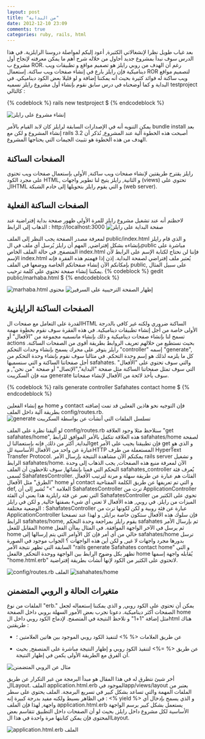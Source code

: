 ```yaml
---
layout: post
title: "من البداية"
date: 2012-12-10 23:09
comments: true
categories: ruby, rails, html
---
```

بعد غياب طويل نظرا لإنشغالاتي الكثيرة, أعود إليكم لمواصلة دروسنا الرايلزية. في هذا الدرس سوف نبدأ بمشروع جديد أحاول من خلاله شرح أهم ما يمكن معرفته لإنجاح أول مشروع ب ROR.
رغم أن الهدف من  روبي رايلز هو تصميم مواقع و تطبيقات ويب ديناميكية فإن رايلز بارع في إنشاء صفحات ويب ساكنة. إستعمال ROR لتصميم مواقع ويب ساكنة له فوائد كثيرة بحيث أنه يمكننا إضافة و لو قليلا بعض الكود ديناميكي.
في البداية و كما أوضحناه في درس سابق نقوم بإنشاء أول مشروع رايلز نسميه testproject كالتالي : 


{% codeblock %}
rails new testproject $
{% endcodeblock %}  

<img src="/images/StaticPagesRails/railsNewTestproject.png" title="إنشاء مشروع على رايلز"/>

يمكن التنويه أنه في الإصدارات السابقة لرايلز كان لابد القيام بالأمر bundle install بعد إنشاء المشروع و لكن مع rails 3.2 أصبحت هذه الخطوة آلية عند المشروع, نُذكر أن الهدف من هذه الخطوة هو تثبيث الجيمات التي يحتاجها المشروع.



  الصفحات الساكنة
---------------------------
رايلز يقترح  طريقتين لإنشاء صفحات ويب ساكنة, الأولى بإستعمال صفحات ويب تحتوي على مجرد  الكود HTML, و الثانية, رايلز يتيح لنا تطوير واجهات (views) تحتوي على الHTML و التي يقوم رايلز بتحويلها إلى خادم الشبكة (web server).

الصفحات الساكنة الفعلية
---------------------------

لاحظتم أنه عند تشغيل مشروع رايلز للمرة الأولى ظهور صفحة بداية إفتراضية عند الذهاب إلى الرابط : http://localhost:3000
<img src="/images/StaticPagesRails/testprojectfirstpage.png" title=" صفحة البداية على رايلز"/>

لمعرفة مصدر الصفحة يجب النظر إلى الملف public/index.html و الذي قام رايلز بإنشاءه بشكل إفتراضي, المهم أن رايلز يُرسل أي ملف في الpublic مباشرة على المتصفح, في حالة الملف
 الخاص index.html فإننا لن نحتاج لكتابة الإسم على الرابط لأن الإسم index.html يُعتبر ملف إفتراضي لصفحة البداية. إذن إذا فهمتم هذه الفقرة فإنه بإمكانكم الآن إنشاء صفحاتكم الخاصة ووضعها في الملف public, على سبيل المثال يمكننا إنشاء صفحة تحتوي على كلمة ترحيب.
{% codeblock %}
gedit public/marhaba.html $
{% endcodeblock %}

<img src="/images/StaticPagesRails/marhabaContent.png" title="marhaba.html محتوى"/>

<img src="/images/StaticPagesRails/marhabaPage.png" title=" إظهار الصفحة الترحيبية على السرفير"/>

الصفحات الساكنة الرايلزية 
---------------------------

القدرة على التعامل مع صفحات الHTML الساكنة ضروري ولكنه غير كافي بالدرجة الأولى خاصة من أجل إنشاء تطبيقات ديناميكية. في هذه الفقرة سوف نقوم بخطوة مهمة تسمح لنا بإنشاء صفحات ديناميكية و ذلك بإنشاء مانسميه مجموعة من "الأفعال" أو actions بحيث نستطيع من خلالهم تعريف الروابط بطريقة أقوى من الصفحات الساكنة. رايلز يتوفر على محرك يسمح بإنشاء وحدات التحكم "controller" إسمه "generate", كل ما يلزمه لذلك هو إسم وحدة التحكم. في مثالنا سوف نقوم بإنشاء وحدة التحكم من أجل صفحاتنا الساكنة و التي سنسميها safahates. والتي سوف تحتوي على "الأفعال" التي سوف تمثل صفحاتنا الساكنة مثل صفحة "البداية","الإتصال" أو صفحة "من نحن", و منه فإن السكريبت generate سوف يأخذ لائحة من الأفعال لإنشاء صفحاتنا.

{% codeblock %}
rails generate controller Safahates contact home $
{% endcodeblock %}

مع إنشاء الفعلين home و contact فإن التوجيه نحو هاذين الفعلين قد تمت إضافته بطريقة آلية داخل الملف config/routes.rb.
<img src="/images/StaticPagesRails/railsGenerateController.png" title="generate تسلسل الملفات التي أنشأت عن بواسطة السكريبت "/>

لو أليقنا نظرة على الملف config/routes.rb سنلاحظ مثلا وجود العلاقة "get safahates/home", هذه العلاقة تتكفل بالأمر الموافق للرابط safahates/home لصفحة البداية, أكثر من ذلك, فإنه بإستعمالنا  لget فإن تطبيقنا يجيب على الأمر get و الذي هو عبارة عن واحد من الأفعال الأساسية للHTTP المستعملة من طرف HyperText Transfer Protocol. يمكنكم الآن مشاهدة النتيجة بإرسال اﻷمر rails server و تشغيل الرابط safahates/home. الآن لمعرفة منبع هذه الصفحات, يجب الذهاب إلى وحدة التحكم التي قمنا بإنشائها, سوف تلاحظون أن الملف safahates_controller يُعرف فئة تُسمى SahafatesController. الفئات هم عبارة عن طريقة سهلة و مرنة لترتيب الأفعال "الطرق" مثل الأفعال home  أو contact و التي تم تعريفها عن طريق الكلمة المفتاحية def, العلامة ">" تُشير إلى أن SahafatesController ترث من ApplicationController التي تعبر عن فئة رايلزية هذا يعني أن الفئة SahafatesController تحوي على الكثير من الميزات من رايلز. في روبي, هذه الأفعال لا تعني أي شيء بصفتها خالية, و لكن في رايلز الوضعية مختلفة : SahafatesController عبارة عن فئة روبية و لكن لكونها ترث من ApplicationController فإن سلوك هذه الأفعال ستكون خاصة برايلز, و لهذا عند تصفحنا الرابط safahates/home, يقوم رايلز بمراجعة وحدة التحكم safahates ثم بإرسال الأمر المقابل للفعل home ثم يرسل في الآخر الواجهة الموافقة. في المثال بماأن الفعل home خالي من أي أمر فإن كل الأوامر التي يتم إرسالها إلى safahates/home ترسل بدورها مجرد واجهات لا غير, و لكن أين هذه الواجهات ؟ الجواب موجود في الصورة السابقة التي تظهر نتيجة الأمر "rails generate Safahates contact home" و التي تظهر بكل وضوح الرابط  بين الواجهة ووحدة التحكم, فالفعل home يُقابله واجهة إسمها "home.html.erb" لاتحتوي على الكثير من الكود لإنها أُنشأت بطريقة إفتراضية.

<img src="/images/StaticPagesRails/RouteFile.png" title="config/routes.rb الملف "/>

<img src="/images/StaticPagesRails/safahateHome.png" title="sahahates/home"/>

 متغيرات الحالة و الروبي المتضمنن
---------------------------
الملفات من نوع "erb." يمكن أن تحتوي على الكود روبي, و الذي يمكننا إستعماله لجعل الصفحات أكثر ديناميكية. دعونا نجرب بعض الأمور السهلة بروبي داخل الصفحة  home مثل إضافة "1+1" و نلاحظ النتيجة في المتصفح. لإدماج الكود روبي داخل الhtml هناك طريقتين :

- عن طريق العلامات <% %> لتنفيذ الكود روبي الموجود بين هاتين العلامتين ؛

- عن طريق  <% =%> لتنفيذ الكود روبي و إظهار النتيجة مباشرة على المتصفح, بحيث أن الفرق مع الطريقة الأولى يكمن في إظهار النتيجة.
<img src="/images/StaticPagesRails/rubyembeded.png" title="مثال عن الروبي المتضمنن"/>

أخر شيئ نتطرق له في هذا المقال هو مبدأ البرمجة من غير التكرار عن طريق الLayout. الملف application.html.erb الموجود فيapp/views/layout يعتبر من الملفات المهمة والتي تساعد بشكل كبير في تسريع البرمجة. الملف يحتوي على سطر في الظاهر بسيط ولكنه مفيد بدرجة كبيرة إنه :   <% yield %> و الذي يسمح بإدخال أي واجهة, لهذا فإن الملف application.html.erb يستعمل بشكل كبير برسم الواجهة الأساسية لكل مشروع داخل رايلز, بحيث لو أن الصفحات داخل التطبيق تتقاسم بعض المحتوى فإن يمكن كتابتها مرة واحدة في هذا الLayout.

<img src="/images/StaticPagesRails/applicationlayout.png" title="application.html.erb الملف"/>

